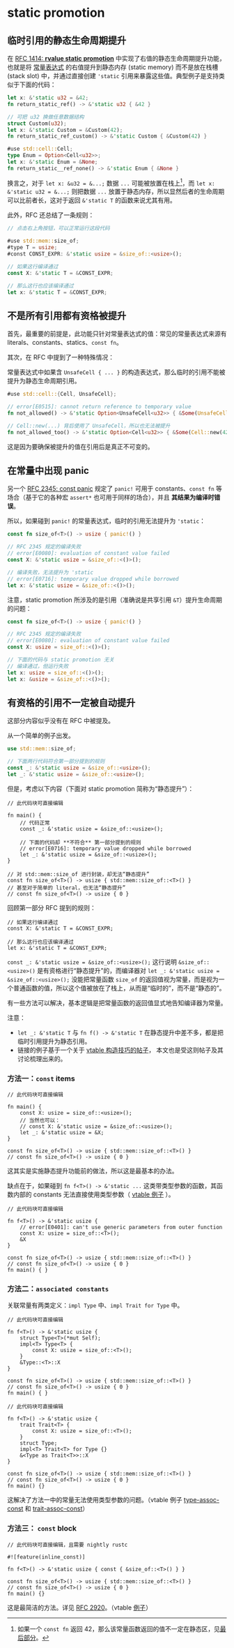 # static promotion

## 临时引用的静态生命周期提升

在 [RFC 1414: **rvalue static promotion**][RFC 1414] 中实现了右值的静态生命周期提升功能，也就是将
[常量表达式][constexpr] 的右值提升到静态内存 (static memory) 而不是放在栈槽 (stack slot) 中，并通过直接创建 
`'static` 引用来暴露这些值。典型例子是支持类似于下面的代码：

```rust
let x: &'static u32 = &42;
fn return_static_ref() -> &'static u32 { &42 }

// 可把 u32 换做任意数据结构
struct Custom(u32);
let x: &'static Custom = &Custom(42);
fn return_static_ref_custom() -> &'static Custom { &Custom(42) }

#use std::cell::Cell;
type Enum = Option<Cell<u32>>;
let x: &'static Enum = &None;
fn return_static__ref_none() -> &'static Enum { &None }
```

换言之，对于 `let x: &u32 = &...;` 数据 `...` 可能被放置在栈上[^&42]，而 `let x: &'static u32 = &...;` 则把数据 `...`
放置于静态内存，所以显然后者的生命周期可以比前者长，这对于返回 `&'static T` 的函数来说尤其有用。

[^&42]: 如果一个 `const fn` 返回 42，那么该常量函数返回的值不一定在静态区，见[最后部分](static-promotion.md#有资格的引用不一定被自动提升)。

此外，RFC 还总结了一条规则：

```rust
// 点击右上角按钮，可以正常运行这段代码

#use std::mem::size_of;
#type T = usize;
#const CONST_EXPR: &'static usize = &size_of::<usize>();

// 如果这行编译通过
const X: &'static T = &CONST_EXPR;

// 那么这行也应该编译通过
let x: &'static T = &CONST_EXPR;
```

[RFC 1414]: https://rust-lang.github.io/rfcs/1414-rvalue_static_promotion.html

[constexpr]: https://doc.rust-lang.org/reference/const_eval.html#constant-expressions

## 不是所有引用都有资格被提升

首先，最重要的前提是，此功能只针对常量表达式的值：常见的常量表达式来源有 literals、constants、statics、`const fn`。

其次，在 RFC 中提到了一种特殊情况：

常量表达式中如果含 `UnsafeCell { ... }` 的构造表达式，那么临时的引用不能被提升为静态生命周期引用。

```rust
#use std::cell::{Cell, UnsafeCell};

// error[E0515]: cannot return reference to temporary value
fn not_allowed() -> &'static Option<UnsafeCell<u32>> { &Some(UnsafeCell::new(42)) }

// Cell::new(...) 背后使用了 UnsafeCell，所以也无法被提升
fn not_allowed_too() -> &'static Option<Cell<u32>> { &Some(Cell::new(42)) }
```

这是因为要确保被提升的值在引用后是真正不可变的。

## 在常量中出现 panic

另一个 [RFC 2345: const panic](https://rust-lang.github.io/rfcs/2345-const-panic.html) 规定了
`panic!` 可用于 constants、`const fn` 等场合（基于它的各种宏 `assert*` 也可用于同样的场合），并且
**其结果为编译时错误**。

所以，如果碰到 `panic!` 的常量表达式，临时的引用无法提升为 `'static`：

```rust
const fn size_of<T>() -> usize { panic!() }

// RFC 2345 规定的编译失败
// error[E0080]: evaluation of constant value failed
const X: &'static usize = &size_of::<()>();

// 编译失败，无法提升为 'static
// error[E0716]: temporary value dropped while borrowed
let x: &'static usize = &size_of::<()>();
```

注意，static promotion 所涉及的是引用（准确说是共享引用 `&T`）提升生命周期的问题：

```rust
const fn size_of<T>() -> usize { panic!() }

// RFC 2345 规定的编译失败
// error[E0080]: evaluation of constant value failed
const X: usize = size_of::<()>();

// 下面的代码与 static promotion 无关
// 编译通过，但运行失败
let x: usize = size_of::<()>();
let x: &usize = &size_of::<()>();
```

## 有资格的引用不一定被自动提升

这部分内容似乎没有在 RFC 中被提及。

从一个简单的例子出发。

```rust
use std::mem::size_of;

// 下面两行代码符合第一部分提到的规则
const _: &'static usize = &size_of::<usize>();
let _: &'static usize = &size_of::<usize>();
```

但是，考虑以下内容（下面对 static promotion 简称为“静态提升”）：

```rust,editable
// 此代码块可直接编辑

fn main() {
    // 代码正常
    const _: &'static usize = &size_of::<usize>();

    // 下面的代码却 **不符合** 第一部分提到的规则
    // error[E0716]: temporary value dropped while borrowed
    let _: &'static usize = &size_of::<usize>();
}

// 对 std::mem::size_of 进行封装，却无法“静态提升”
const fn size_of<T>() -> usize { std::mem::size_of::<T>() }
// 甚至对于简单的 literal，也无法“静态提升”
// const fn size_of<T>() -> usize { 0 }
```

回顾第一部分 RFC 提到的规则：

```rust,ignore
// 如果这行编译通过
const X: &'static T = &CONST_EXPR;

// 那么这行也应该编译通过
let x: &'static T = &CONST_EXPR;
```

`const _: &'static usize = &size_of::<usize>();` 这行说明 `&size_of::<usize>()` 是有资格进行“静态提升”的，而编译器对
`let _: &'static usize = &size_of::<usize>();` 没能把常量函数 `size_of`
的返回值视为常量，而是视为一个普通函数的值，所以这个值被放在了栈上，从而是“临时的”，而不是“静态的”。

有一些方法可以解决，基本逻辑是把常量函数的返回值显式地告知编译器为常量。

注意：
* `let _: &'static T` 与 `fn f() -> &'static T` 在静态提升中差不多，都是把临时引用提升为静态引用。
* 链接的例子基于一个关于 [vtable 构造技巧的帖子](https://users.rust-lang.org/t/custom-vtables-with-integers)，
  本文也是受这则帖子及其讨论梳理出来的。

### 方法一：`const` items

```rust,editable
// 此代码块可直接编辑

fn main() {
    const X: usize = size_of::<usize>();
    // 当然也可以：
    // const X: &'static usize = &size_of::<usize>();
    let _: &'static usize = &X;
}

const fn size_of<T>() -> usize { std::mem::size_of::<T>() }
// const fn size_of<T>() -> usize { 0 }
```

这其实是实施静态提升功能前的做法，所以这是最基本的办法。

缺点在于，如果碰到 `fn f<T>() -> &'static ...` 这类带类型参数的函数，其函数内部的 constants 无法直接使用类型参数（
[vtable 例子](https://play.rust-lang.org/?version=stable&mode=debug&edition=2021&gist=0abfbff9738af2fcfb4f36b310c51fe8) ）。

```rust,editable
// 此代码块可直接编辑

fn f<T>() -> &'static usize {
    // error[E0401]: can't use generic parameters from outer function
    const X: usize = size_of::<T>();
    &X
}

const fn size_of<T>() -> usize { std::mem::size_of::<T>() }
// const fn size_of<T>() -> usize { 0 }
fn main() { }
```


### 方法二：`associated constants`

关联常量有两类定义：`impl Type` 中、`impl Trait for Type` 中。

```rust,editable
// 此代码块可直接编辑

fn f<T>() -> &'static usize {
    struct Type<T>(*mut Self);
    impl<T> Type<T> {
        const X: usize = size_of::<T>();
    }
    &Type::<T>::X
}

const fn size_of<T>() -> usize { std::mem::size_of::<T>() }
// const fn size_of<T>() -> usize { 0 }
fn main() { }
```

```rust,editable
// 此代码块可直接编辑

fn f<T>() -> &'static usize {
    trait Trait<T> {
        const X: usize = size_of::<T>();
    }
    struct Type;
    impl<T> Trait<T> for Type {}
    &<Type as Trait<T>>::X
}

const fn size_of<T>() -> usize { std::mem::size_of::<T>() }
// const fn size_of<T>() -> usize { 0 }
fn main() {}
```

这解决了方法一中的常量无法使用类型参数的问题。（vtable 例子 [type-assoc-const] 和 [trait-assoc-const]）

[type-assoc-const]: https://users.rust-lang.org/t/custom-vtables-with-integers/78508/5

[trait-assoc-const]: https://users.rust-lang.org/t/custom-vtables-with-integers/78508/2

### 方法三： `const` block

```rust,editable
// 此代码块可直接编辑，且需要 nightly rustc

#![feature(inline_const)]

fn f<T>() -> &'static usize { const { &size_of::<T>() } }

const fn size_of<T>() -> usize { std::mem::size_of::<T>() }
// const fn size_of<T>() -> usize { 0 }
fn main() {}
```

这是最简洁的方法。详见 [RFC 2920]。（vtable [例子](https://users.rust-lang.org/t/custom-vtables-with-integers/78508/7)）

[RFC 2920]: https://rust-lang.github.io/rfcs/2920-inline-const.html
